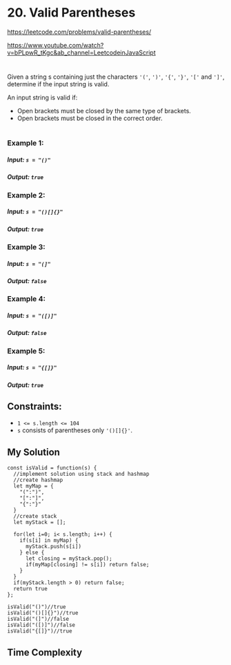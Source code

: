 # 20. Valid Parentheses
https://leetcode.com/problems/valid-parentheses/

https://www.youtube.com/watch?v=bPLpwR_tKgc&ab_channel=LeetcodeinJavaScript
#

Given a string s containing just the characters `'('`, `')'`, `'{'`, `'}'`, `'['` and `']'`, determine if the input string is valid.

An input string is valid if:
- Open brackets must be closed by the same type of brackets.
- Open brackets must be closed in the correct order.
#
### Example 1:
##### Input: `s = "()"`
##### Output: `true`
### Example 2:
##### Input: `s = "()[]{}"`
##### Output: `true`
### Example 3:
##### Input: `s = "(]"`
##### Output: `false`
### Example 4:
##### Input: `s = "([)]"`
##### Output: `false`
### Example 5:
##### Input: `s = "{[]}"`
##### Output: `true`
 
## Constraints:
- `1 <= s.length <= 104`
- `s` consists of parentheses only `'()[]{}'`.

## My Solution
````
const isValid = function(s) {
  //implement solution using stack and hashmap
  //create hashmap
  let myMap = {
    "(":")",
    "[":"]",
    "{":"}"
  }
  //create stack
  let myStack = [];
  
  for(let i=0; i< s.length; i++) {
    if(s[i] in myMap) {
      myStack.push(s[i])
    } else {
      let closing = myStack.pop();
      if(myMap[closing] != s[i]) return false;
    }
  }
  if(myStack.length > 0) return false;
  return true   
};

isValid("()")//true
isValid("()[]{}")//true
isValid("(]")//false
isValid("([)]")//false
isValid("{[]}")//true
````
## Time Complexity
